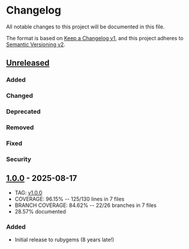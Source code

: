 # Changelog
All notable changes to this project will be documented in this file.

The format is based on [Keep a Changelog v1](https://keepachangelog.com/en/1.0.0/),
and this project adheres to [Semantic Versioning v2](https://semver.org/spec/v2.0.0.html).

## [Unreleased]
### Added
### Changed
### Deprecated
### Removed
### Fixed
### Security

## [1.0.0] - 2025-08-17
- TAG: [v1.0.0][1.0.0t]
- COVERAGE:  96.15% -- 125/130 lines in 7 files
- BRANCH COVERAGE:  84.62% -- 22/26 branches in 7 files
- 28.57% documented
### Added
- Initial release to rubygems (8 years late!)

###

[Unreleased]: https://gitlab.com/galtzo-floss/timecop-rspec/-/compare/v1.0.0...main
[1.0.0]: https://gitlab.com/galtzo-floss/timecop-rspec/-/compare/389ece6fb9bd04013d11edca6fb6830139a84f4c...v1.0.0
[1.0.0t]: https://gitlab.com/galtzo-floss/timecop-rspec/-/tags/v1.0.0
